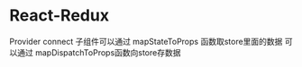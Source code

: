 # React-Redux
Provider connect
子组件可以通过 mapStateToProps 函数取store里面的数据
可以通过 mapDispatchToProps函数向store存数据